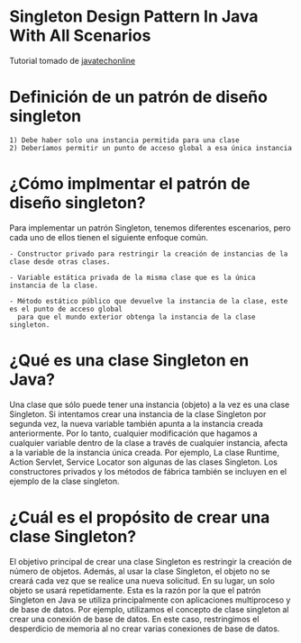 # Singleton Design Pattern In Java With All Scenarios
Tutorial tomado de [javatechonline](https://javatechonline.com/singleton-design-pattern-in-java-with-all-scenarios/?fbclid=IwAR3lrUm4gzFV7EVwVBBMvPYF5baaXnjcRc5iYBSp8EscJsIULxjsAkcCYig)

# Definición de un patrón de diseño singleton

```
1) Debe haber solo una instancia permitida para una clase
2) Deberíamos permitir un punto de acceso global a esa única instancia
```

# ¿Cómo implmentar el patrón de diseño singleton?
Para implementar un patrón Singleton, tenemos diferentes escenarios, 
pero cada uno de ellos tienen el siguiente enfoque común.

```
- Constructor privado para restringir la creación de instancias de la clase desde otras clases.

- Variable estática privada de la misma clase que es la única instancia de la clase.

- Método estático público que devuelve la instancia de la clase, este es el punto de acceso global 
  para que el mundo exterior obtenga la instancia de la clase singleton.

```

 # ¿Qué es una clase Singleton en Java?
Una clase que sólo puede tener una instancia (objeto) a la vez es una clase Singleton. 
Si intentamos crear una instancia de la clase Singleton por segunda vez, 
la nueva variable también apunta a la instancia creada anteriormente. 
Por lo tanto, cualquier modificación que hagamos a cualquier variable dentro de la clase 
a través de cualquier instancia, afecta a la variable de la instancia única creada. 
Por ejemplo, La clase Runtime, Action Servlet, Service Locator son algunas de las 
clases Singleton. Los constructores privados y los métodos de fábrica también se 
incluyen en el ejemplo de la clase singleton.

# ¿Cuál es el propósito de crear una clase Singleton?
El objetivo principal de crear una clase Singleton es restringir la creación de número de 
objetos. Además, al usar la clase Singleton, el objeto no se creará cada vez que se realice 
una nueva solicitud. En su lugar, un solo objeto se usará repetidamente. Esta es la razón 
por la que el patrón Singleton en Java se utiliza principalmente con aplicaciones 
multiproceso y de base de datos. Por ejemplo, utilizamos el concepto de clase singleton 
al crear una conexión de base de datos. En este caso, restringimos el desperdicio de 
memoria al no crear varias conexiones de base de datos.

